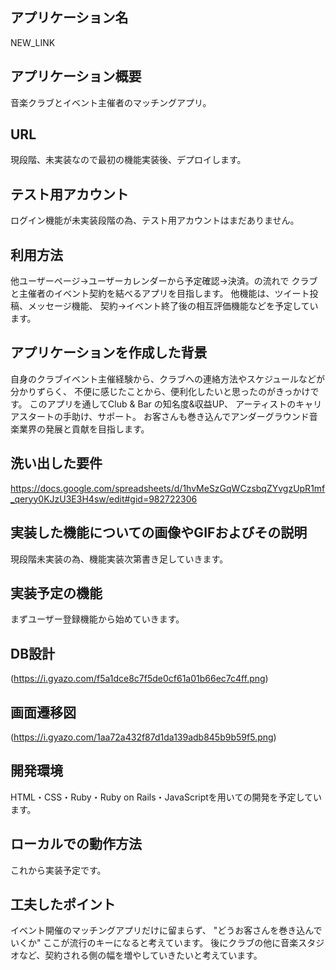 ## アプリケーション名
NEW_LINK

## アプリケーション概要
音楽クラブとイベント主催者のマッチングアプリ。

## URL
現段階、未実装なので最初の機能実装後、デプロイします。

## テスト用アカウント
ログイン機能が未実装段階の為、テスト用アカウントはまだありません。

## 利用方法
他ユーザーページ→ユーザーカレンダーから予定確認→決済。の流れで
クラブと主催者のイベント契約を結べるアプリを目指します。
他機能は、ツイート投稿、メッセージ機能、
契約→イベント終了後の相互評価機能などを予定しています。

## アプリケーションを作成した背景
自身のクラブイベント主催経験から、クラブへの連絡方法やスケジュールなどが分かりずらく、
不便に感じたことから、便利化したいと思ったのがきっかけです。
このアプリを通してClub & Bar の知名度&収益UP、
アーティストのキャリアスタートの手助け、サポート。
お客さんも巻き込んでアンダーグラウンド音楽業界の発展と貢献を目指します。

## 洗い出した要件
https://docs.google.com/spreadsheets/d/1hvMeSzGqWCzsbqZYvgzUpR1mf_qeryy0KJzU3E3H4sw/edit#gid=982722306

## 実装した機能についての画像やGIFおよびその説明
現段階未実装の為、機能実装次第書き足していきます。

## 実装予定の機能
まずユーザー登録機能から始めていきます。

## DB設計
(https://i.gyazo.com/f5a1dce8c7f5de0cf61a01b66ec7c4ff.png)

## 画面遷移図
(https://i.gyazo.com/1aa72a432f87d1da139adb845b9b59f5.png)

## 開発環境
HTML・CSS・Ruby・Ruby on Rails・JavaScriptを用いての開発を予定しています。

## ローカルでの動作方法
これから実装予定です。

## 工夫したポイント
イベント開催のマッチングアプリだけに留まらず、
"どうお客さんを巻き込んでいくか" ここが流行のキーになると考えています。
後にクラブの他に音楽スタジオなど、契約される側の幅を増やしていきたいと考えています。
